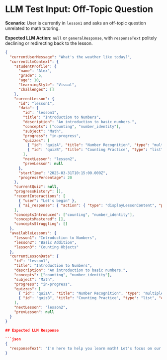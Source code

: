 # LLM Test Input: Off-Topic Question

**Scenario:** User is currently in `lesson1` and asks an off-topic question unrelated to math tutoring.

**Expected LLM Action:** `null` or `generalResponse`, with `responseText` politely declining or redirecting back to the lesson.

```json
{
  "currentUserMessage": "What's the weather like today?",
  "currentLlmContext": {
    "studentProfile": {
      "name": "Alex",
      "grade": 5,
      "age": 10,
      "learningStyle": "Visual",
      "challenges": []
    },
    "currentLesson": {
      "id": "lesson1",
      "data": {
        "id": "lesson1",
        "title": "Introduction to Numbers",
        "description": "An introduction to basic numbers.",
        "concepts": ["counting", "number_identity"],
        "subject": "Math",
        "progress": "in-progress",
        "quizzes": [
          { "id": "quizA", "title": "Number Recognition", "type": "multiple-choice", "concepts": ["number_identity"], "items": [ { "question": "What number comes after 4?", "options": [ { "text": "3", "correct": false }, { "text": "5", "correct": true }, { "text": "6", "correct": false } ] } ] },
          { "id": "quizB", "title": "Counting Practice", "type": "list", "concepts": ["counting"], "items": [] }
        ],
        "nextLesson": "lesson2",
        "prevLesson": null
      },
      "startTime": "2025-03-31T10:15:00.000Z",
      "progressPercentage": 20
    },
    "currentQuiz": null,
    "progressHistory": [],
    "recentInteractions": [
      { "user": "Let's begin" },
      { "ai_response": { "action": { "type": "displayLessonContent", "payload": { "lessonId": "lesson1" } } } }
    ],
    "conceptsIntroduced": ["counting", "number_identity"],
    "conceptsMastered": [],
    "conceptsStruggling": []
  },
  "availableLessons": {
    "lesson1": "Introduction to Numbers",
    "lesson2": "Basic Addition",
    "lesson3": "Counting Objects"
  },
  "currentLessonData": {
    "id": "lesson1",
    "title": "Introduction to Numbers",
    "description": "An introduction to basic numbers.",
    "concepts": ["counting", "number_identity"],
    "subject": "Math",
    "progress": "in-progress",
    "quizzes": [
      { "id": "quizA", "title": "Number Recognition", "type": "multiple-choice", "concepts": ["number_identity"], "items": [ { "question": "What number comes after 4?", "options": [ { "text": "3", "correct": false }, { "text": "5", "correct": true }, { "text": "6", "correct": false } ] } ] },
      { "id": "quizB", "title": "Counting Practice", "type": "list", "concepts": ["counting"], "items": [] }
    ],
    "nextLesson": "lesson2",
    "prevLesson": null
  }
}

## Expected LLM Response

```json
{
  "responseText": "I'm here to help you learn math! Let's focus on our 'Introduction to Numbers' lesson. What would you like to do next?"
}